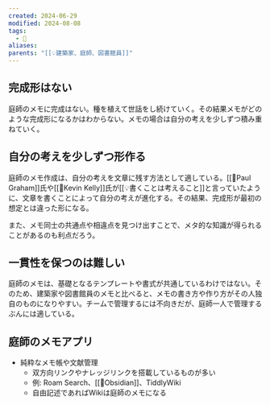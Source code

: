 ```yaml
---
created: 2024-06-29
modified: 2024-08-08
tags:
  - 📝
aliases: 
parents: "[[💡建築家、庭師、図書館員]]"
---
```



## 完成形はない
庭師のメモに完成はない。種を植えて世話をし続けていく。その結果メモがどのような完成形になるかはわからない。メモの場合は自分の考えを少しずつ積み重ねていく。

## 自分の考えを少しずつ形作る
庭師のメモ作成は、自分の考えを文章に残す方法として適している。[[👤Paul Graham]]氏や[[👤Kevin Kelly]]氏が[[💡書くことは考えること]]と言っていたように、文章を書くことによって自分の考えが進化する。その結果、完成形が最初の想定とは違った形になる。

また、メモ同士の共通点や相違点を見つけ出すことで、メタ的な知識が得られることがあるのも利点だろう。

## 一貫性を保つのは難しい
庭師のメモは、基礎となるテンプレートや書式が共通しているわけではない。そのため、建築家や図書館員のメモと比べると、メモの書き方や作り方がその人独自のものになりやすい。チームで管理するには不向きだが、庭師一人で管理するぶんには適している。

## 庭師のメモアプリ
- 純粋なメモ帳や文献管理
	- 双方向リンクやナレッジリンクを搭載しているものが多い
	- 例: Roam Search、[[🧰Obsidian]]、TiddlyWiki
	- 自由記述であればWikiは庭師のメモになる